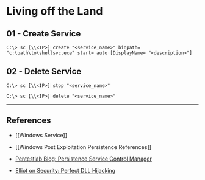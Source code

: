 # Living off the Land

## 01 - Create Service

```
C:\> sc [\\<IP>] create "<service_name>" binpath= "c:\path\to\shellsvc.exe" start= auto [DisplayName= "<description>"]
```

## 02 - Delete Service

```
C:\> sc [\\<IP>] stop "<service_name>"

C:\> sc [\\<IP>] delete "<service_name>"
```

---
## References

- [[Windows Service]]

- [[Windows Post Exploitation Persistence References]]

- [Pentestlab Blog:  Persistence Service Control Manager](https://pentestlab.blog/2023/03/20/persistence-service-control-manager/)

- [Elliot on Security: Perfect DLL Hijacking](https://elliotonsecurity.com/perfect-dll-hijacking/)